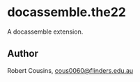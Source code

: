 # docassemble.the22

A docassemble extension.

## Author

Robert Cousins, cous0060@flinders.edu.au


